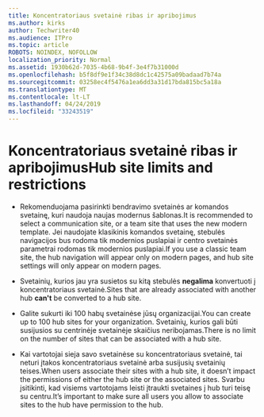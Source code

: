 ```yaml
---
title: Koncentratoriaus svetainė ribas ir apribojimus
ms.author: kirks
author: Techwriter40
ms.audience: ITPro
ms.topic: article
ROBOTS: NOINDEX, NOFOLLOW
localization_priority: Normal
ms.assetid: 1930b62d-7035-4b68-9b4f-3e4f7b31000d
ms.openlocfilehash: b5f8df9e1f34c38d8dc1c42575a09badaad7b74a
ms.sourcegitcommit: 03258ec4f5476a1ea6dd3a31d17bda815bc5a18a
ms.translationtype: MT
ms.contentlocale: lt-LT
ms.lasthandoff: 04/24/2019
ms.locfileid: "33243519"
---
```

# <a name="hub-site-limits-and-restrictions"></a><span data-ttu-id="e014b-102">Koncentratoriaus svetainė ribas ir apribojimus</span><span class="sxs-lookup"><span data-stu-id="e014b-102">Hub site limits and restrictions</span></span>


- <span data-ttu-id="e014b-103">Rekomenduojama pasirinkti bendravimo svetainės ar komandos svetainę, kuri naudoja naujas modernus šablonas.</span><span class="sxs-lookup"><span data-stu-id="e014b-103">It is recommended to select a communication site, or a team site that uses the new modern template.</span></span> <span data-ttu-id="e014b-104">Jei naudojate klasikinis komandos svetainę, stebulės navigacijos bus rodoma tik modernios puslapiai ir centro svetainės parametrai rodomas tik modernios puslapiai.</span><span class="sxs-lookup"><span data-stu-id="e014b-104">If you use a classic team site, the hub navigation will appear only on modern pages, and hub site settings will only appear on modern pages.</span></span>


- <span data-ttu-id="e014b-105">Svetainių, kurios jau yra susietos su kitą stebulės **negalima** konvertuoti į koncentratoriaus svetainė.</span><span class="sxs-lookup"><span data-stu-id="e014b-105">Sites that are already associated with another hub **can't** be converted to a hub site.</span></span>


- <span data-ttu-id="e014b-106">Galite sukurti iki 100 habų svetainėse jūsų organizacijai.</span><span class="sxs-lookup"><span data-stu-id="e014b-106">You can create up to 100 hub sites for your organization.</span></span> <span data-ttu-id="e014b-107">Svetainių, kurios gali būti susijusios su centrinėje svetainėje skaičius neribojamas.</span><span class="sxs-lookup"><span data-stu-id="e014b-107">There is no limit on the number of sites that can be associated with a hub site.</span></span>


- <span data-ttu-id="e014b-108">Kai vartotojai sieja savo svetainėse su koncentratoriaus svetainė, tai neturi įtakos koncentratoriaus svetainė arba susijusių svetainių teises.</span><span class="sxs-lookup"><span data-stu-id="e014b-108">When users associate their sites with a hub site, it doesn’t impact the permissions of either the hub site or the associated sites.</span></span> <span data-ttu-id="e014b-109">Svarbu įsitikinti, kad visiems vartotojams leisti įtraukti svetaines į hub turi teisę su centru.</span><span class="sxs-lookup"><span data-stu-id="e014b-109">It’s important to make sure all users you allow to associate sites to the hub have permission to the hub.</span></span>

